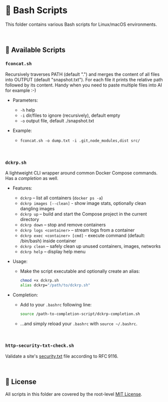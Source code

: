 # 🐚 Bash Scripts

This folder contains various Bash scripts for Linux/macOS environments.

&nbsp;

## 📜 Available Scripts

### `fconcat.sh`
Recursively traverses PATH (default ".") and merges the content of all files into OUTPUT (default "snapshot.txt"). For each file it prints the relative path followed by its content.
Handy when you need to paste multiple files into AI for example :-)

* Parameters:
    * `-h`  help
    * `-i`  dir/files to ignore (recursively), default empty
    * `-o`  output file, default ./snapshot.txt

* Example:
    * `fconcat.sh -o dump.txt -i .git,node_modules,dist src/`

&nbsp;

### `dckrp.sh`
A lightweight CLI wrapper around common Docker Compose commands. Has a _completion_ as well.

* Features:
    - `dckrp` – list all containers (`docker ps -a`)
    - `dckrp images [--clean]` - show image stats, optionally clean dangling images
    - `dckrp up` – build and start the Compose project in the current directory
    - `dckrp down` – stop and remove containers
    - `dckrp logs <container>` – stream logs from a container
    - `dckrp exec <container> [cmd]` - execute command (default: /bin/bash) inside container
    - `dckrp clean` – safely clean up unused containers, images, networks
    - `dckrp help` – display help menu

* Usage:
    * Make the script executable and optionally create an alias:
        ```bash
        chmod +x dckrp.sh
        alias dckrp="/path/to/dckrp.sh"
        ```

* Completion:
    * Add to your `.bashrc` following line:
        ```bash
        source /path-to-completion-script/dckrp-completion.sh
        ```
    * ...and simply reload your `.bashrc` with `source ~/.bashrc`.

&nbsp;

### `http-security-txt-check.sh`

Validate a site's [security.txt](https://www.rfc-editor.org/rfc/rfc9116.html) file according to RFC 9116.

&nbsp;

## 📄 License
All scripts in this folder are covered by the root-level [MIT License](../LICENSE).
